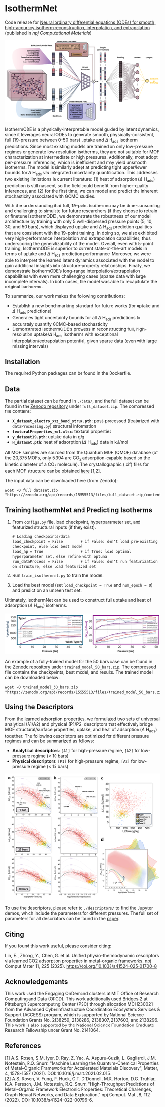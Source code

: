 # IsothermNet
Code release for [Neural ordinary differential equations (ODEs) for smooth, high-accuracy isotherm reconstruction, interpolation, and extrapolation](https://www.nature.com/articles/s41524-025-01700-8) (published in *npj Computational Materials*)

![Alt text](figs/main.svg)

IsothermODE is a physically-interpretable model guided by latent dynamics, since it leverages neural ODEs to generate smooth, physically-consistent, full (19-pressure between 0-50 bars) uptake and $\Delta$ H<sub>ads</sub> isotherm predictions. Since most existing models are trained on only low-pressure regimes or generate low-resolution isotherms, they are not suitable for MOF characterization at intermediate or high pressures. Additionally, most adopt per-pressure inferencing, which is inefficient and may yield unsmooth isotherms. The model is similarly adept at predicting tight upper/lower bounds for $\Delta$ H<sub>ads</sub> *via* integrated uncertainty quantification. This addresses two existing limitations in current literature: (1) heat of adsorption ($\Delta$ H<sub>ads</sub>) prediction is still nascent, so the field could benefit from higher-quality inferences, and (2) for the first time, we can model and predict the inherent stochasticity associated with GCMC studies. 

With the understanding that full, 19-point isotherms may be time-consuming and challenging to simulate for future researchers (if they choose to retrain or finetune IsothermODE), we demonstrate the robustness of our model architecture by training with only 5 well-dispersed pressure points (5, 10, 30, and 50 bars), which displayed uptake and $\Delta$ H<sub>ads</sub> prediction qualities that are consistent with the 19-point training. In doing so, we also exhibited very high-performance interpolation and extrapolation capabilities, thus underscoring the generalizability of the model. Overall, even with 5-point training, IsothermODE is superior to current state-of-the-art models in terms of uptake and $\Delta$ H<sub>ads</sub> prediction performance. Moreover, we were able to interpret the learned latent dynamics associated with the model to gain additional insights into structure-property relationships. Finally, we demonstrate IsothermODE’s long-range interpolation/extrapolation capabilities with even more challenging cases (sparse data with large incomplete intervals). In both cases, the model was able to recapitulate the original isotherms. 

To summarize, our work makes the following contributions: 
- Establish a new benchmarking standard for future works (for uptake and $\Delta$ H<sub>ads</sub> predictions)
- Generates tight uncertainty bounds for all $\Delta$ H<sub>ads</sub> predictions to accurately quantify GCMC-based stochasticity
- Demonstrated IsothermODE’s prowess in reconstructing full, high-resolution uptake/$\Delta$ H<sub>ads</sub> isotherms with exceptional interpolation/extrapolation potential, given sparse data (even with large missing intervals)

## Installation

The required Python packages can be found in the Dockerfile. 

## Data

The partial dataset can be found in ```./data/```, and the full dataset can be found in the [Zenodo repository](https://zenodo.org/records/15555513) under ```full_dataset.zip```. The compressed file contains: 
- **```X_dataset_electro_xyz_bond_struc.pth```**: post-processed (featurized with ```dataProcessing.py```) structural information
- **```texturalProperties_vol.xlsx```**: textural properties
- **```y_dataset19.pth```**: uptake data in g/g
- **```H_dataset.pth```**: heat of adsorption ($\Delta$ H<sub>ads</sub>) data in kJ/mol

All MOF samples are sourced from the Quantum MOF (QMOF) database (of the 20,375 MOFs, only 5,394 are CO<sub>2</sub> adsorption-capable based on the kinetic diameter of a CO<sub>2</sub> molecule). The crystallographic (.cif) files for each MOF structure can be obtained [here](https://github.com/Andrew-S-Rosen/QMOF/) [1,2].

The input data can be downloaded here (from Zenodo):
```
wget -O full_dataset.zip "https://zenodo.org/api/records/15555513/files/full_dataset.zip/content"
```

## Training IsothermNet and Predicting Isotherms

1. From ```configs.py``` file, load checkpoint, hyperparameter set, and featurized structural inputs (if they exist). 
   
   ```
   # Loading checkpoints/data
   load_checkpoint = False        # if False: don't load pre-existing checkpoint, else load best model
   load_hp = True                 # if True: load optimal hyperparameter set, else refine with optuna
   run_dataProcess = False        # if False: don't run featurization on structure, else load featurized set
   ```
2. Run ```train_isothermnet.py``` to train the model.
3. Load the best model (set ```load_checkpoint = True``` and ```num_epoch = 0```) and predict on an unseen test set.

Ultimately, IsothermNet can be used to construct full uptake and heat of adsorption ($\Delta$ H<sub>ads</sub>) isotherms.

![Alt text](figs/fig6.svg)

An example of a fully-trained model for the 50 bars case can be found in the [Zenodo repository](https://zenodo.org/records/15555513) under ```trained_model_50_bars.zip```. The compressed file contains the checkpoints, best model, and results. The trained model can be downloaded below:
```
wget -O trained_model_50_bars.zip "https://zenodo.org/api/records/15555513/files/trained_model_50_bars.zip/content"
```

## Using the Descriptors

From the learned adsorption properties, we formulated two sets of universal analytical (A1/A2) and physical (P1/P2) descriptors that effectively bridge MOF structural/surface properties, uptake, and heat of adsorption ($\Delta$ H<sub>ads</sub>) together. The following descriptors are optimized for different pressure regimes and can be summarized as follows: 
- **Analytical descriptors**: ```[A1]``` for high-pressure regime, ```[A2]``` for low-pressure regime (< 10 bars)
- **Physical descriptors**: ```[P1]``` for high-pressure regime, ```[A2]``` for low-pressure regime (< 15 bars)

![Alt text](figs/fig4.png)

To use the descriptors, please refer to ```./descriptors/``` to find the Jupyter demos, which include the parameters for different pressures. The full set of parameters for all descriptors can be found in the [paper](https://www.nature.com/articles/s41524-025-01700-8). 

## Citing

If you found this work useful, please consider citing: 

Lin, E., Zhong, Y., Chen, G. et al. Unified physio-thermodynamic descriptors via learned CO2 adsorption properties in metal-organic frameworks. npj Comput Mater 11, 225 (2025). https://doi.org/10.1038/s41524-025-01700-8

## Acknowledgements

This work used the Engaging OnDemand clusters at MIT Office of Research Computing and Data (ORCD). This work additionally used Bridges-2 at Pittsburgh Supercomputing Center (PSC) through allocation MCH230021 from the Advanced Cyberinfrastructure Coordination Ecosystem: Services & Support (ACCESS) program, which is supported by National Science Foundation Grants No. 2138259, 2138286, 2138307, 2137603, and 2138296. This work is also supported by the National Science Foundation Graduate Research Fellowship under Grant No. 2141064. 

## References

[1] A.S. Rosen, S.M. Iyer, D. Ray, Z. Yao, A. Aspuru-Guzik, L. Gagliardi, J.M. Notestein, R.Q. Snurr. "Machine Learning the Quantum-Chemical Properties of Metal–Organic Frameworks for Accelerated Materials Discovery", Matter, 4, 1578-1597 (2021). DOI: 10.1016/j.matt.2021.02.015.  
[2] A.S. Rosen, V. Fung, P. Huck, C.T. O'Donnell, M.K. Horton, D.G. Truhlar, K.A. Persson, J.M. Notestein, R.Q. Snurr. "High-Throughput Predictions of Metal–Organic Framework Electronic Properties: Theoretical Challenges, Graph Neural Networks, and Data Exploration," npj Comput. Mat., 8, 112 (2022). DOI: 10.1038/s41524-022-00796-6.
